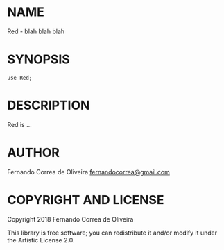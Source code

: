 NAME
====

Red - blah blah blah

SYNOPSIS
========

    use Red;

DESCRIPTION
===========

Red is ...

AUTHOR
======

Fernando Correa de Oliveira <fernandocorrea@gmail.com>

COPYRIGHT AND LICENSE
=====================

Copyright 2018 Fernando Correa de Oliveira

This library is free software; you can redistribute it and/or modify it under the Artistic License 2.0.


